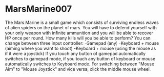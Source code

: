 # MarsMarine007
The Mars Marine is a small game which consists of surviving endless waves of alien spiders on the planet of mars. You will have to defend yourself with your only weapon with infinite ammunition and you will be able to recover HP once per round. How many kills will you be able to perform?  You can change between three input controller: -Gamepad (any) -Keyboard + mouse (aiming where you want to shoot) -Keyboard + mouse (using the mouse as if it were a joystick)  If you touch any button of gamepad automatically switches to gamepad mode, if you touch any button of keyboard or mouse automatically switches to Keyboard mode. For switching between "Mouse Aim" to "Mouse Joystick" and vice versa, click the middle mouse wheel.
